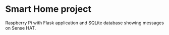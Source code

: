 # Smart Home project

Raspberry Pi with Flask application and SQLite database showing messages on Sense HAT.
